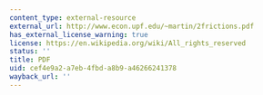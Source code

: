 ```yaml
---
content_type: external-resource
external_url: http://www.econ.upf.edu/~martin/2frictions.pdf
has_external_license_warning: true
license: https://en.wikipedia.org/wiki/All_rights_reserved
status: ''
title: PDF
uid: cef4e9a2-a7eb-4fbd-a8b9-a46266241378
wayback_url: ''
---
```

